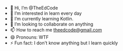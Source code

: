- 👋 Hi, I’m @TheEdCode
- 👀 I’m interested in learn every day
- 🌱 I’m currently learning Kotlin.
- 💞️ I’m looking to collaborate on anything
- 📫 How to reach me theedcode@gmail.com
- 😄 Pronouns: WTF
- ⚡ Fun fact: 
I don't know anything but I learn quickly

<!---
TheEdCode/TheEdCode is a ✨ special ✨ repository because its `README.md` (this file) appears on your GitHub profile.
You can click the Preview link to take a look at your changes.
--->
